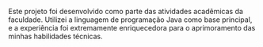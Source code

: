 Este projeto foi desenvolvido como parte das atividades acadêmicas da faculdade. Utilizei a linguagem de programação Java como base principal, e a experiência foi extremamente enriquecedora para o aprimoramento das minhas habilidades técnicas.
